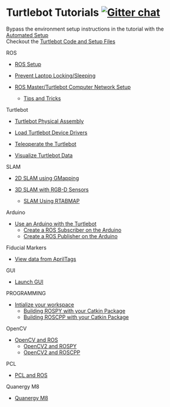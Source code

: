 # Turtlebot Tutorials [![Gitter chat](https://badges.gitter.im/gitterHQ/gitter.png)](https://gitter.im/dabit-industries/turtlebot-houston)

Bypass the environment setup instructions in the tutorial with the [Automated Setup](/Notes/Phase_1/00b-Automated_Setup.md)  
Checkout the [Turtlebot Code and Setup Files](/Setup)  

ROS 
* [ROS Setup](/Notes/Phase_1/02-Master_Setup.md)

* [Prevent Laptop Locking/Sleeping](/Notes/Phase_1/01b-Turtlebot_Ubuntu_Setup.md)

* [ROS Master/Turtlebot Computer Network Setup](/Notes/Phase_1/02b-Network_Setup.md)
  * [Tips and Tricks](/Notes/Phase_1/02c-Tips_and_Tricks.md)

Turtlebot
* [Turtlebot Physical Assembly](/Notes/Phase_1/01-Turtlebot_Setup.md)

* [Load Turtlebot Device Drivers](/Notes/Phase_1/03-Turtlebot_Bringup.md)

* [Teleoperate the Turtlebot](/Notes/Phase_1/04-Turtlebot_Teleop.md)

* [Visualize Turtlebot Data](/Notes/Phase_1/05-Turtlebot_Visualization.md)

SLAM
* [2D SLAM using GMapping](/Notes/Phase_1/06-Gmapping.md)

* [3D SLAM with RGB-D Sensors](/Notes/Phase_1/07-RGB-D_SLAM.md)
  * [SLAM Using RTABMAP](/Notes/Phase_1/07b-RTABMAP.md)

Arduino
* [Use an Arduino with the Turtlebot](/Notes/Phase_1/11-ROS_Arduino.md)
  * [Create a ROS Subscriber on the Arduino](/Notes/Phase_1/11b-Arduino_Subscriber.md)
  * [Create a ROS Publisher on the Arduino](/Notes/Phase_1/11c-Arduino_Publisher.md)

Fiducial Markers
* [View data from AprilTags](/Notes/Phase_1/17-Fiducial_Markers.md)

GUI
* [Launch GUI](/Notes/Phase_1/12-RQT_GUI.md)

PROGRAMMING
* [Intialize your workspace](/Notes/Phase_1/08-Catkin_Workspace.md)
  * [Building ROSPY with your Catkin Package](/Notes/Phase_1/08b-ROSPY_Building.md)
  * [Building ROSCPP with your Catkin Package](/Notes/Phase_1/08c-ROSCPP_Building.md)

OpenCV
* [OpenCV and ROS](/Notes/Phase_1/14-OpenCV2.md)
  * [OpenCV2 and ROSPY](/Notes/Phase_1/14b-OpenCV2_Python.md)
  * [OpenCV2 and ROSCPP](/Notes/Phase_1/14c-OpenCV2_CPP.md)

PCL
* [PCL and ROS](/Notes/Phase_1/13-ROSPCL.md)

Quanergy M8
* [Quanergy M8](/Notes/Phase_1/19-Quanergy_M8.md)


